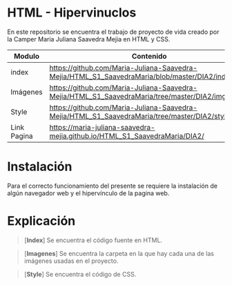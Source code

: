 # HTML - Hipervinuclos

En este repositorio se encuentra el trabajo de proyecto de vida creado por la Camper Maria Juliana Saavedra Mejia en HTML y CSS.


| Modulo | Contenido |
|--|--|
| index |https://github.com/Maria-Juliana-Saavedra-Mejia/HTML_S1_SaavedraMaria/blob/master/DIA2/index.html|
| Imágenes |https://github.com/Maria-Juliana-Saavedra-Mejia/HTML_S1_SaavedraMaria/tree/master/DIA2/img|
| Style |https://github.com/Maria-Juliana-Saavedra-Mejia/HTML_S1_SaavedraMaria/tree/master/DIA2/style|
| Link Pagina |https://maria-juliana-saavedra-mejia.github.io/HTML_S1_SaavedraMaria/DIA2/|

# **Instalación**

Para el correcto funcionamiento del presente se requiere la instalación de algún navegador web y el hipervínculo de la pagina web.

# **Explicación**

> [**Index**]
Se encuentra el código fuente en HTML.

> [**Imagenes**]
Se encuentra la carpeta en la que hay cada una de las imágenes usadas en el proyecto.

> [**Style**]
Se encuentra el código de CSS.
